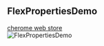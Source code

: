 ## FlexPropertiesDemo

[cherome web store](https://chrome.google.com/webstore/detail/flexpropertiesdemo/piedopbogafaonndboholpinjhdcgmda)  
![FlexPropertiesDemo](https://user-images.githubusercontent.com/44517313/77137435-4786e580-6ab1-11ea-9d35-d822232d29f1.png)